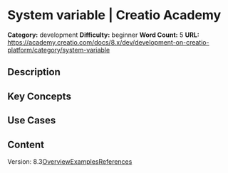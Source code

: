 # System variable | Creatio Academy

**Category:** development **Difficulty:** beginner **Word Count:** 5 **URL:**
https://academy.creatio.com/docs/8.x/dev/development-on-creatio-platform/category/system-variable

## Description

## Key Concepts

## Use Cases

## Content

Version:
8.3[Overview](/docs/8.x/dev/development-on-creatio-platform/platform-customization/freedom-ui/display-the-value-of-a-system-variable/overview)[Examples](/docs/8.x/dev/development-on-creatio-platform/system-variable-examples)[References](/docs/8.x/dev/development-on-creatio-platform/system-variable-references)
